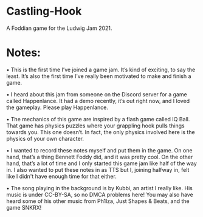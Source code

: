 # Castling-Hook
A Foddian game for the Ludwig Jam 2021.

# Notes:
• This is the first time I’ve joined a game jam. It’s kind of exciting, to say the least. It’s also the first time I’ve really been motivated to make and finish a game.

• I heard about this jam from someone on the Discord server for a game called Happenlance. It had a demo recently, it’s out right now, and I loved the gameplay. Please play Happenlance.

• The mechanics of this game are inspired by a flash game called IQ Ball. That game has physics puzzles where your grappling hook pulls things towards you. This one doesn’t. In fact, the only physics involved here is the physics of your own character.

• I wanted to record these notes myself and put them in the game. On one hand, that’s a thing Bennett Foddy did, and it was pretty cool. On the other hand, that’s a lot of time and I only started this game jam like half of the way in. I also wanted to put these notes in as TTS but I, joining halfway in, felt like I didn't have enough time for that either.

• The song playing in the background is by Kubbi, an artist I really like. His music is under CC-BY-SA, so no DMCA problems here! You may also have heard some of his other music from Ph1lza, Just Shapes & Beats, and the game SNKRX!
